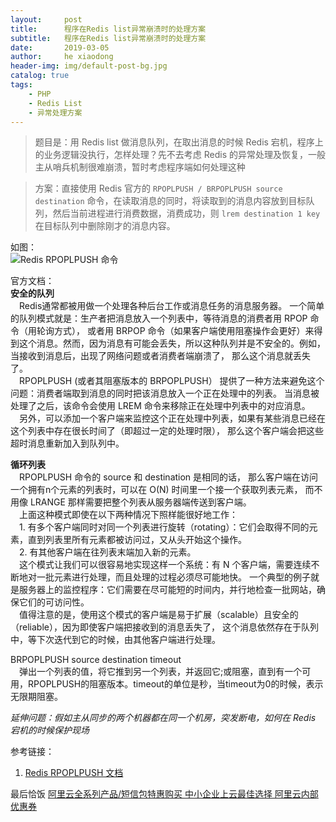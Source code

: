 ```yaml
---
layout:     post
title:      程序在Redis list异常崩溃时的处理方案
subtitle:   程序在Redis list异常崩溃时的处理方案
date:       2019-03-05
author:     he xiaodong
header-img: img/default-post-bg.jpg
catalog: true
tags:
    - PHP
    - Redis List
    - 异常处理方案
---
```


> 题目是：用 Redis list 做消息队列，在取出消息的时候 Redis 宕机，程序上的业务逻辑没执行，怎样处理？先不去考虑 Redis 的异常处理及恢复，一般主从哨兵机制很难崩溃，暂时考虑程序端如何处理这种

> 方案：直接使用 Redis 官方的 `RPOPLPUSH / BRPOPLPUSH source destination` 命令，在读取消息的同时，将读取到的消息内容放到目标队列，然后当前进程进行消费数据，消费成功，则 `lrem destination 1 key` 在目标队列中删除刚才的消息内容。

如图：<br />
![Redis RPOPLPUSH 命令](https://alpha2016.github.io/img/2019-03-05-redis-list-rpoplpush-demo.jpg "Redis RPOPLPUSH 命令")

官方文档：<br />
**安全的队列** <br />
&ensp;&ensp;Redis通常都被用做一个处理各种后台工作或消息任务的消息服务器。 一个简单的队列模式就是：生产者把消息放入一个列表中，等待消息的消费者用 RPOP 命令（用轮询方式）， 或者用 BRPOP 命令（如果客户端使用阻塞操作会更好）来得到这个消息。然而，因为消息有可能会丢失，所以这种队列并是不安全的。例如，当接收到消息后，出现了网络问题或者消费者端崩溃了， 那么这个消息就丢失了。<br />
&ensp;&ensp;RPOPLPUSH (或者其阻塞版本的 BRPOPLPUSH） 提供了一种方法来避免这个问题：消费者端取到消息的同时把该消息放入一个正在处理中的列表。 当消息被处理了之后，该命令会使用 LREM 命令来移除正在处理中列表中的对应消息。<br />
&ensp;&ensp;另外，可以添加一个客户端来监控这个正在处理中列表，如果有某些消息已经在这个列表中存在很长时间了（即超过一定的处理时限）， 那么这个客户端会把这些超时消息重新加入到队列中。<br />

**循环列表**<br />
&ensp;&ensp;RPOPLPUSH 命令的 source 和 destination 是相同的话， 那么客户端在访问一个拥有n个元素的列表时，可以在 O(N) 时间里一个接一个获取列表元素， 而不用像 LRANGE 那样需要把整个列表从服务器端传送到客户端。<br />
&ensp;&ensp;上面这种模式即使在以下两种情况下照样能很好地工作：<br /> 
&ensp;&ensp;1. 有多个客户端同时对同一个列表进行旋转（rotating）：它们会取得不同的元素，直到列表里所有元素都被访问过，又从头开始这个操作。 <br />
&ensp;&ensp;2. 有其他客户端在往列表末端加入新的元素。<br />
&ensp;&ensp;这个模式让我们可以很容易地实现这样一个系统：有 N 个客户端，需要连续不断地对一批元素进行处理，而且处理的过程必须尽可能地快。 一个典型的例子就是服务器上的监控程序：它们需要在尽可能短的时间内，并行地检查一批网站，确保它们的可访问性。<br />
&ensp;&ensp;值得注意的是，使用这个模式的客户端是易于扩展（scalable）且安全的（reliable），因为即使客户端把接收到的消息丢失了， 这个消息依然存在于队列中，等下次迭代到它的时候，由其他客户端进行处理。<br />

BRPOPLPUSH source destination timeout<br />
&ensp;&ensp;弹出一个列表的值，将它推到另一个列表，并返回它;或阻塞，直到有一个可用，RPOPLPUSH的阻塞版本。timeout的单位是秒，当timeout为0的时候，表示无限期阻塞。<br />


*延伸问题：假如主从同步的两个机器都在同一个机房，突发断电，如何在 Redis 宕机的时候保护现场*

参考链接：
1. [Redis RPOPLPUSH 文档](http://www.redis.cn/commands/rpoplpush.html "Redis RPOPLPUSH 文档")


最后恰饭 [阿里云全系列产品/短信包特惠购买 中小企业上云最佳选择 阿里云内部优惠券](https://www.aliyun.com/minisite/goods?userCode=0amqgcs9)
